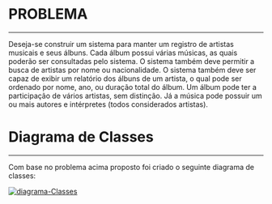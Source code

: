 # PROBLEMA
<hr>

Deseja-se construir um sistema para manter um registro de artistas musicais e seus álbuns. Cada álbum possui várias músicas, 
as quais poderão ser consultadas pelo sistema. O sistema também deve permitir a busca de artistas por nome ou nacionalidade. 
O sistema também deve ser capaz de exibir um relatório dos álbuns de um artista, o qual pode ser ordenado por nome, ano, 
ou duração total do álbum. Um álbum pode ter a participação de vários artistas, sem distinção. Já a música pode possuir um ou 
mais autores e intérpretes (todos considerados artistas).
<br>


# Diagrama de Classes
<hr>
Com base no problema acima proposto foi criado o seguinte diagrama de classes:

<a href="https://imgbb.com/"><img src="https://i.ibb.co/XSnZbM5/diagrama-Classes.jpg" alt="diagrama-Classes" border="0"></a>


